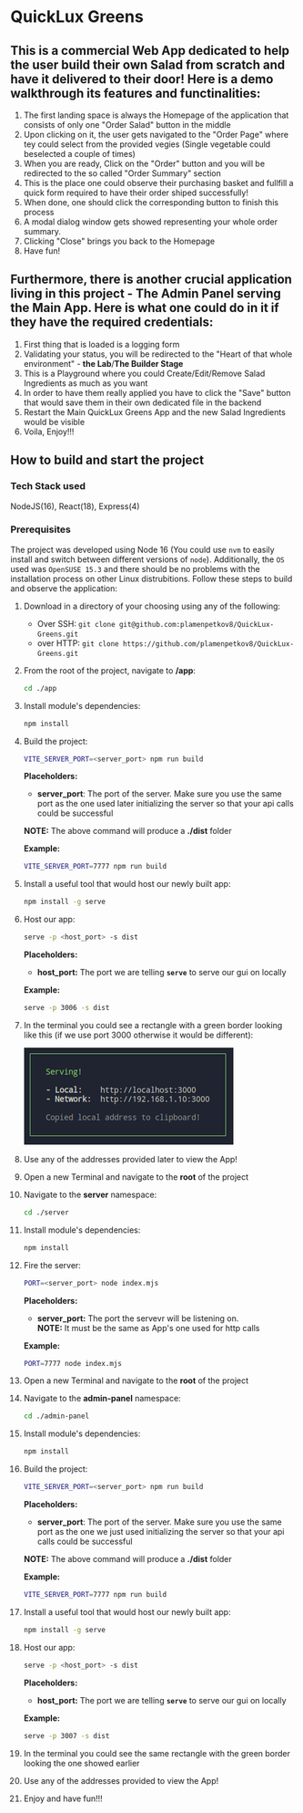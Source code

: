 # QuickLux Greens

## This is a commercial Web App dedicated to help the user build their own Salad from scratch and have it delivered to their door! Here is a demo walkthrough its features and functinalities:

1. The first landing space is always the Homepage of the application that consists of only
   one "Order Salad" button in the middle
2. Upon clicking on it, the user gets navigated to the "Order Page" where tey could select from the provided vegies (Single vegetable could beselected a couple of times)
3. When you are ready, Click on the "Order" button and you will be redirected to the so called "Order Summary" section
4. This is the place one could observe their purchasing basket and fullfill a quick form required to have their order shiped successfully!
5. When done, one should click the corresponding button to finish this process
6. A modal dialog window gets showed representing your whole order summary.
7. Clicking "Close" brings you back to the Homepage
8. Have fun!

## Furthermore, there is another crucial application living in this project - The Admin Panel serving the Main App. Here is what one could do in it if they have the required credentials:

1. First thing that is loaded is a logging form
2. Validating your status, you will be redirected to the "Heart of that whole environment" - **the Lab**/**The Builder Stage**
3. This is a Playground where you could Create/Edit/Remove Salad Ingredients as much as you want
4. In order to have them really applied you have to click the "Save" button that would save them in their own dedicated file in the backend
5. Restart the Main QuickLux Greens App and the new Salad Ingredients would be visible
6. Voila, Enjoy!!!

## How to build and start the project

### Tech Stack used

NodeJS(16), React(18), Express(4)

### Prerequisites

The project was developed using Node 16 (You could use `nvm` to easily install and switch between different versions of `node`). Additionally, the `OS` used was `OpenSUSE 15.3` and there should be no problems with the installation process on other Linux distrubitions. Follow these steps to build and observe the application:

1. Download in a directory of your choosing using any of the following:

   - Over SSH:
     `git clone git@github.com:plamenpetkov8/QuickLux-Greens.git`
   - over HTTP:
     `git clone https://github.com/plamenpetkov8/QuickLux-Greens.git`

2. From the root of the project, navigate to **/app**:
   ```bash
   cd ./app
   ```
3. Install module's dependencies:
   ```bash
   npm install
   ```
4. Build the project:

   ```bash
   VITE_SERVER_PORT=<server_port> npm run build
   ```

   **Placeholders:**

   - **server_port**: The port of the server. Make sure you use the same port as the one used later initializing the server so that your api calls could be successful

   **NOTE:** The above command will produce a **./dist** folder

   **Example:**

   ```bash
   VITE_SERVER_PORT=7777 npm run build
   ```

5. Install a useful tool that would host our newly built app:
   ```bash
   npm install -g serve
   ```
6. Host our app:

   ```bash
   serve -p <host_port> -s dist
   ```

   **Placeholders:**

   - **host_port:** The port we are telling **`serve`** to serve our gui on locally

   **Example:**

   ```bash
   serve -p 3006 -s dist
   ```

7. In the terminal you could see a rectangle with a green border looking like this (if we use port 3000 otherwise it would be different):

   ![Alt text](data/installation-thumbnail.png)

8. Use any of the addresses provided later to view the App!
9. Open a new Terminal and navigate to the **root** of the project
10. Navigate to the **server** namespace:

    ```bash
    cd ./server
    ```

11. Install module's dependencies:
    ```bash
    npm install
    ```
12. Fire the server:

    ```bash
    PORT=<server_port> node index.mjs
    ```

    **Placeholders:**

    - **server_port:** The port the servevr will be listening on.  
      **NOTE:** It must be the same as App's one used for http calls

    **Example:**

    ```bash
    PORT=7777 node index.mjs
    ```

13. Open a new Terminal and navigate to the **root** of the project
14. Navigate to the **admin-panel** namespace:

    ```bash
    cd ./admin-panel
    ```

15. Install module's dependencies:
    ```bash
    npm install
    ```
16. Build the project:

    ```bash
    VITE_SERVER_PORT=<server_port> npm run build
    ```

    **Placeholders:**

    - **server_port**: The port of the server. Make sure you use the same port as the one we just used initializing the server so that your api calls could be successful

    **NOTE:** The above command will produce a **./dist** folder

    **Example:**

    ```bash
    VITE_SERVER_PORT=7777 npm run build
    ```

17. Install a useful tool that would host our newly built app:
    ```bash
    npm install -g serve
    ```
18. Host our app:

    ```bash
    serve -p <host_port> -s dist
    ```

    **Placeholders:**

    - **host_port:** The port we are telling **`serve`** to serve our gui on locally

    **Example:**

    ```bash
    serve -p 3007 -s dist
    ```

19. In the terminal you could see the same rectangle with the green border looking the one showed earlier
20. Use any of the addresses provided to view the App!
21. Enjoy and have fun!!!
